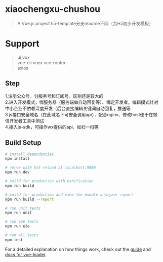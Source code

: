 # xiaochengxu-chushou

> A Vue.js project h5-template分支readme不同（为H5初步开发模板）

# Support
> ui vux  
> vue-cli vuex vue-router  
> axios  

## Step
1.注册公众号，分服务号和订阅号，区别还是较大的  
2.进入开发模式，绑服务器（服务端做自动回复等）、绑定开发者。编辑模式针对中小企业不依赖深度开发（后台直接编辑关键词自动回复，推送等  
3.js接口安全域名（在此域名下可安全调用api），配合nginx、修改host便于在微信开发者工具中测试  
4.接入js-sdk，可操作wx提供的api，如扫一扫等  

## Build Setup

``` bash
# install dependencies
npm install

# serve with hot reload at localhost:8080
npm run dev

# build for production with minification
npm run build

# build for production and view the bundle analyzer report
npm run build --report

# run unit tests
npm run unit

# run e2e tests
npm run e2e

# run all tests
npm test
```

For a detailed explanation on how things work, check out the [guide](http://vuejs-templates.github.io/webpack/) and [docs for vue-loader](http://vuejs.github.io/vue-loader).
